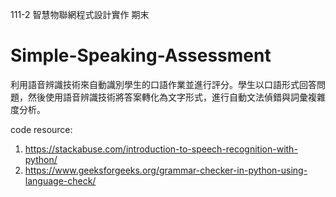 111-2 智慧物聯網程式設計實作 期末
# Simple-Speaking-Assessment
利用語音辨識技術來自動識別學生的口語作業並進行評分。學生以口語形式回答問題，然後使用語音辨識技術將答案轉化為文字形式，進行自動文法偵錯與詞彙複雜度分析。

code resource:
1. https://stackabuse.com/introduction-to-speech-recognition-with-python/
2. https://www.geeksforgeeks.org/grammar-checker-in-python-using-language-check/
